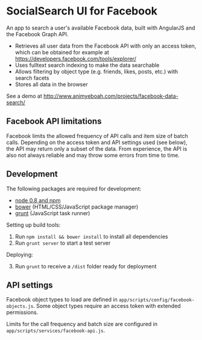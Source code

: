 SocialSearch UI for Facebook
============================

An app to search a user's available Facebook data, built with AngularJS and the Facebook Graph API.

- Retrieves all user data from the Facebook API with only an access token, which can be obtained for example at https://developers.facebook.com/tools/explorer/ 
- Uses fulltext search indexing to make the data searchable
- Allows filtering by object type (e.g. friends, likes, posts, etc.) with search facets
- Stores all data in the browser

See a demo at http://www.animyeboah.com/projects/facebook-data-search/

Facebook API limitations
------------------------

Facebook limits the allowed frequency of API calls and item size of batch calls. Depending on the access token and API settings used (see below), the API may return only a subset of the data. From experience, the API is also not always reliable and may throw some errors from time to time.

Development
-----------

The following packages are required for development:

- [node 0.8 and npm](http://nodejs.org/download/) 
- [bower](http://twitter.github.com/bower/) (HTML/CSS/JavaScript package manager) 
- [grunt](http://gruntjs.com/getting-started) (JavaScript task runner)

Setting up build tools:

1. Run `npm install && bower install` to install all dependencies
2. Run `grunt server` to start a test server

Deploying:

3. Run `grunt` to receive a `/dist` folder ready for deployment

API settings
------------

Facebook object types to load are defined in `app/scripts/config/facebook-objects.js`. Some object types require an access token with extended permissions.

Limits for the call frequency and batch size are configured in `app/scripts/services/facebook-api.js`.